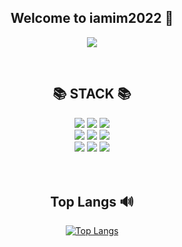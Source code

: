 <div align = center>

## Welcome to iamim2022 👋
<a href="https://hits.seeyoufarm.com"><img src="https://hits.seeyoufarm.com/api/count/incr/badge.svg?url=https%3A%2F%2Fgithub.com%2Fiamim2022&count_bg=%230046FF&title_bg=%23009943&icon=java.svg&icon_color=%23F6F6F6&title=iamim2022&edge_flat=false"/></a>

<br>
  
##  📚 STACK 📚
  <img src="https://img.shields.io/badge/java-007396?style=for-the-badge&logo=java&logoColor=white">
  <img src="https://img.shields.io/badge/c-00599C?style=for-the-badge&logo=c%2B%2B&logoColor=white">
  <img src="https://img.shields.io/badge/python-3776AB?style=for-the-badge&logo=python&logoColor=white"> <br>
  <img src="https://img.shields.io/badge/linux-FCC624?style=for-the-badge&logo=linux&logoColor=black">
  <img src="https://img.shields.io/badge/Ubuntu-E95420?style=for-the-badge&logo=ubuntu&logoColor=white">
  <img src="https://img.shields.io/badge/MySQL-4479A1?style=for-the-badge&logo=MySQL&logoColor=white"> <br>
  <img src="https://img.shields.io/badge/javascript-%23323330.svg?style=for-the-badge&logo=javascript&logoColor=%23F7DF1E">
  <img src="https://img.shields.io/badge/JavaScript-007396?style=for-the-badge&logo=JavaServer Pages&logoColor=white">
  <img src="https://img.shields.io/badge/apache tomcat-F8DC75?style=for-the-badge&logo=apachetomcat&logoColor=white"> <br>
<br> 
<br> 
  
## Top Langs 🔊
[![Top Langs](https://github-readme-stats.vercel.app/api/top-langs/?username=iamim2022&layout=compact)](https://github.com/iamim2022/github-readme-stats)

 <br> 

</div>
